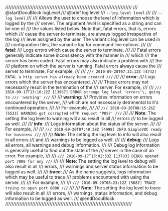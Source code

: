 ////////////////////////////////////////////////////////////////////////////////
/// @startDocuBlock logLevel
/// @brief log level
/// `--log.level level`
///
/// `--log level`
///
/// Allows the user to choose the level of information which is logged by the
/// server. The argument *level* is specified as a string and can be one of
/// the values listed below. Note that, fatal errors, that is, errors which
/// cause the server to terminate, are always logged irrespective of the log
/// level assigned by the user. The variant *c* log.level can be used in
/// configuration files, the variant *c* log for command line options.
///
/// **fatal**:
/// Logs errors which cause the server to terminate.
///
/// Fatal errors generally indicate some inconsistency with the manner in
/// which
/// the server has been coded. Fatal errors may also indicate a problem with
/// the
/// platform on which the server is running. Fatal errors always cause the
/// server to terminate. For example,
///
/// ```
/// 2010-09-20T07:32:12Z [4742] FATAL a http server has already been created
/// ```
///
/// **error**:
/// Logs errors which the server has encountered.
///
/// These errors may not necessarily result in the termination of the
/// server. For example,
///
/// ```
/// 2010-09-17T13:10:22Z [13967] ERROR strange log level 'errors'\, going to
/// 'warning'
/// ```
///
/// **warning**:
/// Provides information on errors encountered by the server,
/// which are not necessarily detrimental to it's continued operation.
///
/// For example,
///
/// ```
/// 2010-09-20T08:15:26Z [5533] WARNING got corrupted HTTP request 'POS?'
/// ```
///
/// **Note**: The setting the log level to warning will also result in all
/// errors
/// to be logged as well.
///
/// **info**:
/// Logs information about the status of the server.
///
/// For example,
///
/// ```
/// 2010-09-20T07:40:38Z [4998] INFO SimpleVOC ready for business
/// ```
///
/// **Note**: The setting the log level to info will also result in all errors
/// and
/// warnings to be logged as well.
///
/// **debug**:
/// Logs all errors, all warnings and debug information.
///
/// Debug log information is generally useful to find out the state of the
/// server in the case of an error. For example,
///
/// ```
/// 2010-09-17T13:02:53Z [13783] DEBUG opened port 7000 for any
/// ```
///
/// **Note**: The setting the log level to debug will also result in all
/// errors,
/// warnings and server status information to be logged as well.
///
/// **trace**:
/// As the name suggests, logs information which may be useful to trace
/// problems encountered with using the server.
///
/// For example,
///
/// ```
/// 2010-09-20T08:23:12Z [5687] TRACE trying to open port 8000
/// ```
///
/// **Note**: The setting the log level to trace will also result in all
/// errors,
/// warnings, status information, and debug information to be logged as well.
/// @endDocuBlock
////////////////////////////////////////////////////////////////////////////////